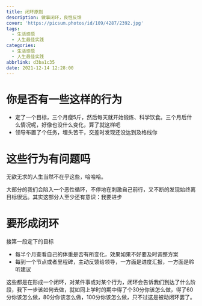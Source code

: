 ```yaml
---
title: 闭环原则
description: 做事闭环，良性反馈
cover: 'https://picsum.photos/id/109/4287/2392.jpg'
tags:
  - 生活感悟
  - 人生最佳实践
categories:
  - 生活感悟
  - 人生最佳实践
abbrlink: d3ba1c35
date: 2021-12-14 12:28:00
---
```


# 你是否有一些这样的行为

* 定了一个目标，三个月瘦5斤，然后每天就开始锻炼、科学饮食。三个月后什么情况呢，好像也没什么变化，算了就这样吧
* 领导布置了个任务，埋头苦干，交差时发现还没达到及格线你

# 这些行为有问题吗

无欲无求的人生当然不在乎这些，哈哈哈。

大部分的我们会陷入一个恶性循环，不停地在刺激自己前行，又不断的发现始终离目标很远。其实这部分人至少还有意识：我要进步

# 要形成闭环

接第一段定下的目标

* 每半个月查看自己的体重是否有所变化，效果如果不好要及时调整方案
* 每到一个节点或者里程碑，主动反馈给领导，一方面是进度汇报，一方面是聆听建议

这些都是在形成一个闭环，对某件事或对某个行为，闭环会告诉我们到达了什么阶段，我下一步该如何去做，就如同上学时的期中得了个30分你该怎么做，得了60分你该怎么做，80分你该怎么做，100分你该怎么做，只不过这是被动闭环罢了。

